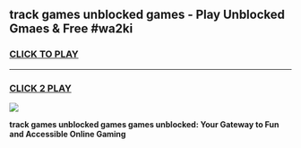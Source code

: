 
## track games unblocked games - Play Unblocked Gmaes & Free #wa2ki
<h3>
<a href="https://premium.freeplayer.one?title=track_games_unblocked_games&ref=01M">CLICK TO PLAY</a></h3>
<hr>

<h3>
<a href="https://premium.freeplayer.one?title=track_games_unblocked_games&ref=01M">CLICK 2 PLAY</a>
  
</h3>

<a href="https://premium.freeplayer.one?title=track_games_unblocked_games&ref=01M"><img src="https://clearcache.store/games.png"></a>


**track games unblocked games games unblocked: Your Gateway to Fun and Accessible Online Gaming**
